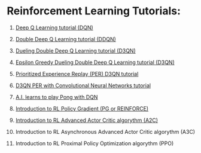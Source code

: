 # Reinforcement Learning Tutorials:

1. [Deep Q Learning tutorial (DQN)](https://pylessons.com/CartPole-reinforcement-learning/)

2. [Double Deep Q Learning tutorial (DDQN)](https://pylessons.com/CartPole-DDQN/)

3. [Dueling Double Deep Q Learning tutorial (D3QN)](https://pylessons.com/CartPole-DDDQN/)

4. [Epsilon Greedy Dueling Double Deep Q Learning tutorial (D3QN)](https://pylessons.com/Epsilon-Greedy-DQN/)

5. [Prioritized Experience Replay (PER) D3QN tutorial](https://pylessons.com/CartPole-PER/)

6. [D3QN PER with Convolutional Neural Networks tutorial](https://pylessons.com/CartPole-PER-CNN/)

7. [A.I. learns to play Pong with DQN](https://pylessons.com/DQN-PONG/)

8. [Introduction to RL Policy Gradient (PG or REINFORCE)](https://pylessons.com/Beyond-DQN/)

9. [Introduction to RL Advanced Actor Critic algorythm (A2C)](https://pylessons.com/A2C-reinforcement-learning/)

10. Introduction to RL Asynchronous Advanced Actor Critic algorythm (A3C)

11. Introduction to RL Proximal Policy Optimization algorythm (PPO)
